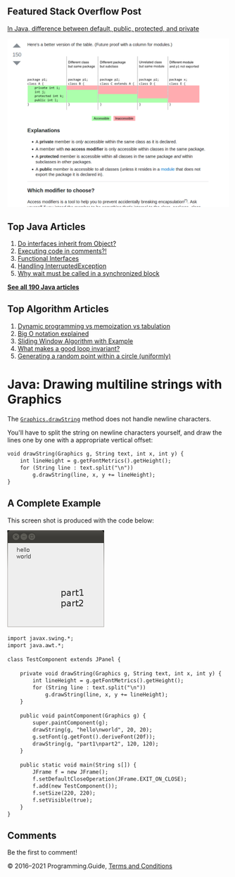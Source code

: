 



## Featured Stack Overflow Post

[In Java, difference between default, public, protected, and private](https://stackoverflow.com/a/33627846/276052)

[<img src="../images/so-featured-33627846.png" alt="StackOverflow screenshot thumbnail" class="screenshot" />](https://stackoverflow.com/a/33627846/276052)



## Top Java Articles

1.  [Do interfaces inherit from Object?](do-interfaces-inherit-from-object.html)
2.  [Executing code in comments?!](executing-code-in-comments.html)
3.  [Functional Interfaces](functional-interfaces.html)
4.  [Handling InterruptedException](handling-interrupted-exceptions.html)
5.  [Why wait must be called in a synchronized block](why-wait-must-be-in-synchronized.html)

[**See all 190 Java articles**](index.html)

## Top Algorithm Articles

1.  [Dynamic programming vs memoization vs tabulation](../dynamic-programming-vs-memoization-vs-tabulation.html)
2.  [Big O notation explained](../big-o-notation-explained.html)
3.  [Sliding Window Algorithm with Example](../sliding-window-example.html)
4.  [What makes a good loop invariant?](../what-makes-a-good-loop-invariant.html)
5.  [Generating a random point within a circle (uniformly)](../random-point-within-circle.html)

# Java: Drawing multiline strings with Graphics

The [`Graphics.drawString`](https://docs.oracle.com/javase/8/docs/api/java/awt/Graphics.html#drawString-java.lang.String-int-int-) method does not handle newline characters.

You'll have to split the string on newline characters yourself, and draw the lines one by one with a appropriate vertical offset:

    void drawString(Graphics g, String text, int x, int y) {
        int lineHeight = g.getFontMetrics().getHeight();
        for (String line : text.split("\n"))
            g.drawString(line, x, y += lineHeight);
    }

## A Complete Example

This screen shot is produced with the code below:

<img src="drawing-multiline-strings-with-graphics/screenshot.png" alt="Screenshot illustrating multiline strings." class="screenshot" />

    import javax.swing.*;
    import java.awt.*;

    class TestComponent extends JPanel {

        private void drawString(Graphics g, String text, int x, int y) {
            int lineHeight = g.getFontMetrics().getHeight();
            for (String line : text.split("\n"))
                g.drawString(line, x, y += lineHeight);
        }

        public void paintComponent(Graphics g) {
            super.paintComponent(g);
            drawString(g, "hello\nworld", 20, 20);
            g.setFont(g.getFont().deriveFont(20f));
            drawString(g, "part1\npart2", 120, 120);
        }

        public static void main(String s[]) {
            JFrame f = new JFrame();
            f.setDefaultCloseOperation(JFrame.EXIT_ON_CLOSE);
            f.add(new TestComponent());
            f.setSize(220, 220);
            f.setVisible(true);
        }
    }

## Comments

Be the first to comment!

© 2016–2021 Programming.Guide, [Terms and Conditions](../terms-and-conditions.html)
